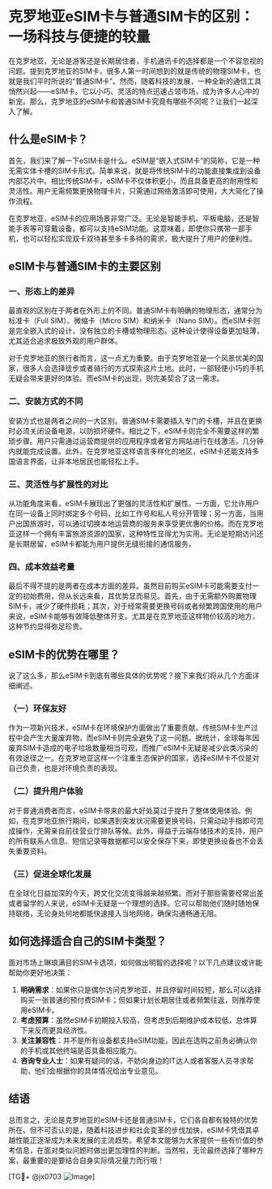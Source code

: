 # 克罗地亚eSIM卡与普通SIM卡的区别：一场科技与便捷的较量

在克罗地亚，无论是游客还是长期居住者，手机通讯卡的选择都是一个不容忽视的问题。提到克罗地亚的SIM卡，很多人第一时间想到的就是传统的物理SIM卡，也就是我们平时所说的“普通SIM卡”。然而，随着科技的发展，一种全新的通信工具悄然兴起——eSIM卡。它以小巧、灵活的特点迅速占领市场，成为许多人心中的新宠。那么，克罗地亚的eSIM卡和普通SIM卡究竟有哪些不同呢？让我们一起深入了解。

## 什么是eSIM卡？

首先，我们来了解一下eSIM卡是什么。eSIM是“嵌入式SIM卡”的简称，它是一种无需实体卡槽的SIM卡形式。简单来说，就是将传统SIM卡的功能直接集成到设备内部芯片中。相比传统SIM卡，eSIM卡不仅体积更小，而且具备更高的耐用性和灵活性。用户无需频繁更换物理卡片，只需通过网络激活即可使用，大大简化了操作流程。

在克罗地亚，eSIM卡的应用场景非常广泛。无论是智能手机、平板电脑，还是智能手表等可穿戴设备，都可以支持eSIM功能。这意味着，即使你只携带一部手机，也可以轻松实现双卡双待甚至多卡多待的需求，极大提升了用户的便利性。

## eSIM卡与普通SIM卡的主要区别

### 一、形态上的差异

最直观的区别在于两者在外形上的不同。普通SIM卡有明确的物理形态，通常分为标准卡（Full SIM）、微缩卡（Micro SIM）和纳米卡（Nano SIM）。而eSIM卡则是完全嵌入式的设计，没有独立的卡槽或物理形态。这种设计使得设备更加轻薄，尤其适合追求极致外观的用户群体。

对于克罗地亚的旅行者而言，这一点尤为重要。由于克罗地亚是一个风景优美的国家，很多人会选择徒步或者骑行的方式探索这片土地。此时，一部轻便小巧的手机无疑会带来更好的体验。而eSIM卡的出现，则完美契合了这一需求。

### 二、安装方式的不同

安装方式也是两者之间的一大区别。普通SIM卡需要插入专门的卡槽，并且在更换时必须关闭设备电源，以防损坏硬件。相比之下，eSIM卡则完全不需要这样的繁琐步骤。用户只需通过运营商提供的应用程序或者官方网站进行在线激活，几分钟内就能完成设置。此外，在克罗地亚这样语言多样化的地区，eSIM卡还能支持多国语言界面，让非本地居民也能轻松上手。

### 三、灵活性与扩展性的对比

从功能角度来看，eSIM卡展现出了更强的灵活性和扩展性。一方面，它允许用户在同一设备上同时绑定多个号码，比如工作号和私人号分开管理；另一方面，当用户出国旅游时，可以通过切换本地运营商的服务来享受更优惠的价格。而在克罗地亚这样一个拥有丰富旅游资源的国家，这种特性显得尤为实用。无论是短期访问还是长期居留，eSIM卡都能为用户提供无缝衔接的通信服务。

### 四、成本效益考量

最后不得不提的是两者在成本方面的差异。虽然目前购买eSIM卡可能需要支付一定的初始费用，但从长远来看，其优势显而易见。首先，由于无需额外购置物理SIM卡，减少了硬件损耗；其次，对于经常需要更换号码或者频繁跨国使用的用户来说，eSIM卡能够有效降低整体开支。尤其是在克罗地亚这样物价较高的地方，这种节约显得弥足珍贵。

## eSIM卡的优势在哪里？

说了这么多，那么eSIM卡到底有哪些具体的优势呢？接下来我们将从几个方面详细阐述。

### （一）环保友好

作为一项新兴技术，eSIM卡在环境保护方面做出了重要贡献。传统SIM卡生产过程中会产生大量废弃物，而eSIM卡则完全避免了这一问题。据统计，全球每年因废弃SIM卡造成的电子垃圾数量相当可观，而推广eSIM卡无疑是减少此类污染的有效途径之一。在克罗地亚这样一个注重生态保护的国家，选择eSIM卡不仅是对自己负责，也是对环境负责的表现。

### （二）提升用户体验

对于普通消费者而言，eSIM卡带来的最大好处莫过于提升了整体使用体验。例如，在克罗地亚旅行期间，如果遇到突发状况需要更换号码，只需动动手指即可完成操作，无需亲自前往营业厅排队等候。此外，得益于云端存储技术的支持，用户的所有联系人信息、短信记录等数据都可以安全保存下来，即使更换设备也不会丢失重要资料。

### （三）促进全球化发展

在全球化日益加深的今天，跨文化交流变得越来越频繁。而对于那些需要经常出差或者留学的人来说，eSIM卡无疑是一个理想的选择。它可以帮助他们随时随地保持联络，无论身处何地都能快速接入当地网络，确保沟通畅通无阻。

## 如何选择适合自己的SIM卡类型？

面对市场上琳琅满目的SIM卡选项，如何做出明智的选择呢？以下几点建议或许能帮助你更好地决策：

1. **明确需求**：如果你只是偶尔访问克罗地亚，并且停留时间较短，那么可以选择购买一张普通的预付费SIM卡；但如果计划长期居住或者频繁往返，则推荐使用eSIM卡。
2. **考虑预算**：虽然eSIM卡初期投入较高，但考虑到后期维护成本较低，总体算下来反而更具经济性。
3. **关注兼容性**：并不是所有设备都支持eSIM功能，因此在选购之前务必确认你的手机或其他终端是否具备相应能力。
4. **咨询专业人士**：如果有疑问的话，不妨向身边的IT达人或者客服人员寻求帮助，他们会根据你的具体情况给出专业意见。

## 结语

总而言之，无论是克罗地亚的eSIM卡还是普通SIM卡，它们各自都有独特的优势所在。但不可否认的是，随着科技进步和社会变革的步伐加快，eSIM卡凭借其卓越性能正逐渐成为未来发展的主流趋势。希望本文能够为大家提供一些有价值的参考信息，在面对类似问题时做出更加理性的判断。当然啦，无论最终选择了哪种方案，最重要的是要结合自身实际情况量力而行哦！

[TG💪+ @jx0703 ![Image](https://github.com/user-attachments/assets/dbca1d08-cadb-493c-b0ec-ad6f7a83f270)]